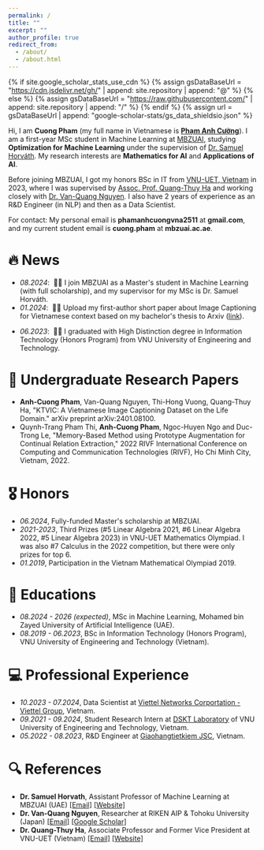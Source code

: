 ```yaml
---
permalink: /
title: ""
excerpt: ""
author_profile: true
redirect_from: 
  - /about/
  - /about.html
---
```


{% if site.google_scholar_stats_use_cdn %}
{% assign gsDataBaseUrl = "https://cdn.jsdelivr.net/gh/" | append: site.repository | append: "@" %}
{% else %}
{% assign gsDataBaseUrl = "https://raw.githubusercontent.com/" | append: site.repository | append: "/" %}
{% endif %}
{% assign url = gsDataBaseUrl | append: "google-scholar-stats/gs_data_shieldsio.json" %}

<span class='anchor' id='about-me'></span>

Hi, I am <strong>Cuong Pham</strong> (my full name in Vietnamese is <a href="https://translate.google.com/?sl=vi&tl=en&text=Ph%E1%BA%A1m%20Anh%20C%C6%B0%E1%BB%9Dng&op=translate"><strong>Phạm Anh Cường</strong></a>). I am a first-year MSc student in Machine Learning at <a href="https://mbzuai.ac.ae/">MBZUAI</a>, studying <strong>Optimization for Machine Learning</strong> under the supervision of <a href="https://sites.google.com/view/samuelhorvath">Dr. Samuel Horváth</a>. My research interests are <strong>Mathematics for AI</strong> and <strong>Applications of AI</strong>.

Before joining MBZUAI, I got my honors BSc in IT from <a href="https://uet.vnu.edu.vn/en/">VNU-UET, Vietnam</a> in 2023, where I was supervised by <a href="https://uet.vnu.edu.vn/~thuyhq/">Assoc. Prof. Quang-Thuy Ha</a> and working closely with <a href="https://scholar.google.de/citations?user=qR180McAAAAJ&hl=en">Dr. Van-Quang Nguyen</a>. I also have 2 years of experience as an R&D Engineer (in NLP) and then as a Data Scientist.

For contact: My personal email is **phamanhcuongvna2511** at **gmail.com**, and my current student email is **cuong.pham** at **mbzuai.ac.ae**.

<!-- My research interest includes neural machine translation and computer vision. I have published more than 100 papers at the top international AI conferences with total <a href='https://scholar.google.com/citations?user=DhtAFkwAAAAJ'>google scholar citations <strong><span id='total_cit'>260000+</span></strong></a> (You can also use google scholar badge <a href='https://scholar.google.com/citations?user=DhtAFkwAAAAJ'><img src="https://img.shields.io/endpoint?url={{ url | url_encode }}&logo=Google%20Scholar&labelColor=f6f6f6&color=9cf&style=flat&label=citations"></a>). -->


# 🔥 News
- *08.2024*: &nbsp;🎉🎉 I join MBZUAI as a Master's student in Machine Learning (with full scholarship), and my supervisor for my MSc is Dr. Samuel Horváth. 
- *01.2024*: &nbsp;🎉🎉 Upload my first-author short paper about Image Captioning for Vietnamese context based on my bachelor's thesis to Arxiv (<a href="https://arxiv.org/abs/2401.08100">link</a>).
<!-- - *2022.02*: &nbsp;🎉🎉 Lorem ipsum dolor sit amet, consectetur adipiscing elit. Vivamus ornare aliquet ipsum, ac tempus justo dapibus sit amet.  -->
- *06.2023*: &nbsp;🎉🎉 I graduated with High Distinction degree in Information Technology (Honors Program) from VNU University of Engineering and Technology. 

<!-- # 📝 Publications  -->
<!-- ----- -->
<!-- <div class='paper-box'><div class='paper-box-image'><div><div class="badge">CVPR 2016</div><img src='images/500x300.png' alt="sym" width="100%"></div></div>
<div class='paper-box-text' markdown="1">

[Deep Residual Learning for Image Recognition](https://openaccess.thecvf.com/content_cvpr_2016/papers/He_Deep_Residual_Learning_CVPR_2016_paper.pdf)

**Kaiming He**, Xiangyu Zhang, Shaoqing Ren, Jian Sun

[**Project**](https://scholar.google.com/citations?view_op=view_citation&hl=zh-CN&user=DhtAFkwAAAAJ&citation_for_view=DhtAFkwAAAAJ:ALROH1vI_8AC) <strong><span class='show_paper_citations' data='DhtAFkwAAAAJ:ALROH1vI_8AC'></span></strong>
- Lorem ipsum dolor sit amet, consectetur adipiscing elit. Vivamus ornare aliquet ipsum, ac tempus justo dapibus sit amet. 
</div>
</div> -->
<!-- ------ -->
<!-- - [Lorem ipsum dolor sit amet, consectetur adipiscing elit. Vivamus ornare aliquet ipsum, ac tempus justo dapibus sit amet](https://github.com), A, B, C, **CVPR 2020** -->

# 🧾 Undergraduate Research Papers
- **Anh-Cuong Pham**, Van-Quang Nguyen, Thi-Hong Vuong, Quang-Thuy Ha, "KTVIC: A Vietnamese Image Captioning Dataset on the Life Domain." arXiv preprint arXiv:2401.08100.
- Quynh-Trang Pham Thi, **Anh-Cuong Pham**, Ngoc-Huyen Ngo and Duc-Trong Le, "Memory-Based Method using Prototype Augmentation for Continual Relation Extraction," 2022 RIVF International Conference on Computing and Communication Technologies (RIVF), Ho Chi Minh City, Vietnam, 2022.

# 🎖 Honors
- *06.2024*, Fully-funded Master's scholarship at MBZUAI. 
- *2021-2023*, Third Prizes (#5 Linear Algebra 2021, #6 Linear Algebra 2022, #5 Linear Algebra 2023) in VNU-UET Mathematics Olympiad. I was also #7 Calculus in the 2022 competition, but there were only prizes for top 6.
- *01.2019*, Participation in the Vietnam Mathematical Olympiad 2019. 

# 📖 Educations
- *08.2024 - 2026 (expected)*, MSc in Machine Learning, Mohamed bin Zayed University of Artificial Intelligence (UAE). 
- *08.2019 - 06.2023*, BSc in Information Technology (Honors Program), VNU University of Engineering and Technology (Vietnam). 

<!-- # 💬 Invited Talks
- *2021.06*, Lorem ipsum dolor sit amet, consectetur adipiscing elit. Vivamus ornare aliquet ipsum, ac tempus justo dapibus sit amet. 
- *2021.03*, Lorem ipsum dolor sit amet, consectetur adipiscing elit. Vivamus ornare aliquet ipsum, ac tempus justo dapibus sit amet.  \| [\[video\]](https://github.com/) -->

# 💻 Professional Experience
- *10.2023 - 07.2024*, Data Scientist at [Viettel Networks Corportation - Viettel Group](https://www.linkedin.com/company/viettel-network/), Vietnam.
- *09.2021 - 09.2024*, Student Research Intern at [DSKT Laboratory](https://www.fit.uet.vnu.edu.vn/en/knowledge-technology-and-data-science-laboratory/) of VNU University of Engineering and Technology, Vietnam.
- *05.2022 - 08.2023*, R&D Engineer at [Giaohangtietkiem JSC](https://www.linkedin.com/company/giaohangtietkiem-vn/), Vietnam.

# 🔍 References
- **Dr. Samuel Horvath**, Assistant Professor of Machine Learning at MBZUAI (UAE) [[Email]](mailto:samuel.horvath@mbzuai.ac.ae) [[Website]](https://sites.google.com/view/samuelhorvath)
- **Dr. Van-Quang Nguyen**, Researcher at RIKEN AIP & Tohoku University (Japan) [[Email]](mailto:quang@vision.is.tohoku.ac.jp) [[Google Scholar]](https://scholar.google.de/citations?user=qR180McAAAAJ&hl=en)
- **Dr. Quang-Thuy Ha**, Associate Professor and Former Vice President at VNU-UET (Vietnam) [[Email]](mailto:thuyhq@vnu.edu.vn) [[Website]](https://uet.vnu.edu.vn/~thuyhq/)
